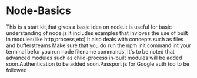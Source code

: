 # Node-Basics
This is a start kit,that gives a basic idea on node.it is useful for basic understanding of node.js
It includes examples that invloves the use of built in modules(like http,process,etc)
It also deals with concepts such as files and bufferstreams
Make sure that you do run the npm init command int your terminal befor you run node filename commands.
It's to be noted that advanced modules such as child-process in-built modules will be added soon.Authentication to be added soon.Passport js for Google auth too to be followed 

